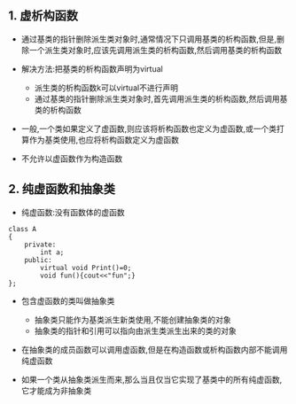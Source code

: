 ## 1. 虚析构函数

* 通过基类的指针删除派生类对象时,通常情况下只调用基类的析构函数,但是,删除一个派生类对象时,应该先调用派生类的析构函数,然后调用基类的析构函数

* 解决方法:把基类的析构函数声明为virtual
    * 派生类的析构函数k可以virtual不进行声明
    * 通过基类的指针删除派生类对象时,首先调用派生类的析构函数,然后调用基类的析构函数

* 一般,一个类如果定义了虚函数,则应该将析构函数也定义为虚函数,或一个类打算作为基类使用,也应将析构函数定义为虚函数

* 不允许以虚函数作为构造函数

## 2. 纯虚函数和抽象类

* 纯虚函数:没有函数体的虚函数

```
class A
{
    private:
        int a;
    public:
        virtual void Print()=0;
        void fun(){cout<<"fun";}
};
```

* 包含虚函数的类叫做抽象类
    * 抽象类只能作为基类派生新类使用,不能创建抽象类的对象
    * 抽象类的指针和引用可以指向由派生类派生出来的类的对象

* 在抽象类的成员函数可以调用虚函数,但是在构造函数或析构函数内部不能调用纯虚函数
* 如果一个类从抽象类派生而来,那么当且仅当它实现了基类中的所有纯虚函数,它才能成为非抽象类
